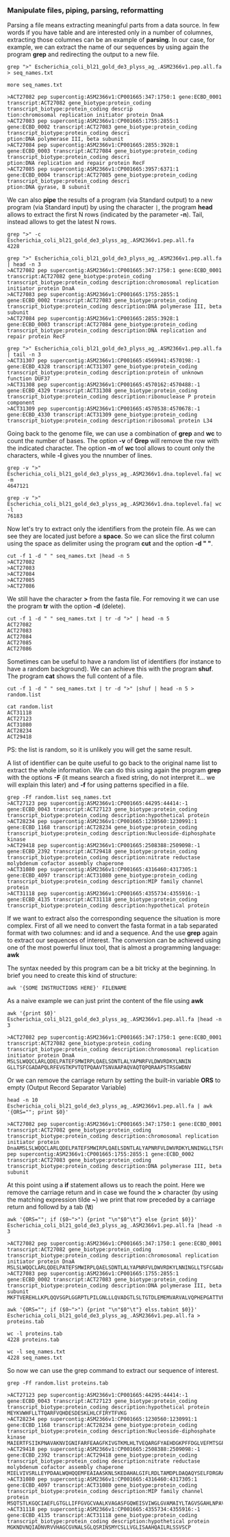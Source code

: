 <a name="module1_parsing"></a>
<h3>Manipulate files, piping, parsing, reformatting</h3>

Parsing a file means extracting meaningful parts from a data source. In few words if you have table and are interested only in a number of columnes, extracting those columnes can be an example of **parsing**. In our case, for example, we can extract the name of our sequences by using again the program **grep** and redirecting the output to a new file.

```{bash}
grep ">" Escherichia_coli_bl21_gold_de3_plyss_ag_.ASM2366v1.pep.all.fa > seq_names.txt

more seq_names.txt

>ACT27082 pep supercontig:ASM2366v1:CP001665:347:1750:1 gene:ECBD_0001 transcript:ACT27082 gene_biotype:protein_coding transcript_biotype:protein_coding descrip
tion:chromosomal replication initiator protein DnaA
>ACT27083 pep supercontig:ASM2366v1:CP001665:1755:2855:1 gene:ECBD_0002 transcript:ACT27083 gene_biotype:protein_coding transcript_biotype:protein_coding descri
ption:DNA polymerase III, beta subunit
>ACT27084 pep supercontig:ASM2366v1:CP001665:2855:3928:1 gene:ECBD_0003 transcript:ACT27084 gene_biotype:protein_coding transcript_biotype:protein_coding descri
ption:DNA replication and repair protein RecF
>ACT27085 pep supercontig:ASM2366v1:CP001665:3957:6371:1 gene:ECBD_0004 transcript:ACT27085 gene_biotype:protein_coding transcript_biotype:protein_coding descri
ption:DNA gyrase, B subunit
```

We can also **pipe** the results of a program (via Standard output) to a new program (via Standard input) by using the character 
```|```, the program **head** allows to extract the first N rows (indicated by the parameter **-n**). Tail, instead allows to get the latest N rows.

```{bash}
grep ">" -c Escherichia_coli_bl21_gold_de3_plyss_ag_.ASM2366v1.pep.all.fa
4228

grep ">" Escherichia_coli_bl21_gold_de3_plyss_ag_.ASM2366v1.pep.all.fa | head -n 3 
>ACT27082 pep supercontig:ASM2366v1:CP001665:347:1750:1 gene:ECBD_0001 transcript:ACT27082 gene_biotype:protein_coding transcript_biotype:protein_coding description:chromosomal replication initiator protein DnaA
>ACT27083 pep supercontig:ASM2366v1:CP001665:1755:2855:1 gene:ECBD_0002 transcript:ACT27083 gene_biotype:protein_coding transcript_biotype:protein_coding description:DNA polymerase III, beta subunit
>ACT27084 pep supercontig:ASM2366v1:CP001665:2855:3928:1 gene:ECBD_0003 transcript:ACT27084 gene_biotype:protein_coding transcript_biotype:protein_coding description:DNA replication and repair protein RecF

grep ">" Escherichia_coli_bl21_gold_de3_plyss_ag_.ASM2366v1.pep.all.fa | tail -n 3 
>ACT31307 pep supercontig:ASM2366v1:CP001665:4569941:4570198:-1 gene:ECBD_4328 transcript:ACT31307 gene_biotype:protein_coding transcript_biotype:protein_coding description:protein of unknown function DUF37
>ACT31308 pep supercontig:ASM2366v1:CP001665:4570162:4570488:-1 gene:ECBD_4329 transcript:ACT31308 gene_biotype:protein_coding transcript_biotype:protein_coding description:ribonuclease P protein component
>ACT31309 pep supercontig:ASM2366v1:CP001665:4570538:4570678:-1 gene:ECBD_4330 transcript:ACT31309 gene_biotype:protein_coding transcript_biotype:protein_coding description:ribosomal protein L34
```

Going back to the genome file, we can use a combination of **grep** and **wc** to count the number of bases. The option **-v** of **Grep** will remove the row with the indicated character. The option **-m** of **wc** tool allows to count only the characters, while **-l** gives you the nnumber of lines. 

```{bash}
grep -v ">" Escherichia_coli_bl21_gold_de3_plyss_ag_.ASM2366v1.dna.toplevel.fa| wc -m
4647121

grep -v ">" Escherichia_coli_bl21_gold_de3_plyss_ag_.ASM2366v1.dna.toplevel.fa| wc -l
76183
```

Now let's try to extract only the identifiers from the protein file. As we can see they are located just before a 
**space**. So we can slice the first column using the space as delimiter using the program **cut** and the option **-d " "**.

```{bash}
cut -f 1 -d " " seq_names.txt |head -n 5 
>ACT27082
>ACT27083
>ACT27084
>ACT27085
>ACT27086
```
We still have the character **>** from the fasta file. For removing it we can use the program **tr** with the option **-d** (delete).

```{bash}
cut -f 1 -d " " seq_names.txt | tr -d ">" | head -n 5 
ACT27082
ACT27083
ACT27084
ACT27085
ACT27086
```

Sometimes can be useful to have a random list of identifiers (for instance to have a random background). We can achieve this with the program **shuf**. The program **cat** shows the full content of a file. 

```{bash}
cut -f 1 -d " " seq_names.txt | tr -d ">" |shuf | head -n 5 > random.list

cat random.list 
ACT31118
ACT27123
ACT31080
ACT28234
ACT29418
```
PS: the list is random, so it is unlikely you will get the same result.

A list of identifier can be quite useful to go back to the original name list to extract the whole information. We can do this using again the program **grep** with the options **-F** (it means search a fixed string, do not interpret it... we will explain this later) and **-f** for using patterns specified in a file.

```{bash}
grep -Ff random.list seq_names.txt 
>ACT27123 pep supercontig:ASM2366v1:CP001665:44295:44414:-1 gene:ECBD_0043 transcript:ACT27123 gene_biotype:protein_coding transcript_biotype:protein_coding description:hypothetical protein
>ACT28234 pep supercontig:ASM2366v1:CP001665:1230560:1230991:1 gene:ECBD_1168 transcript:ACT28234 gene_biotype:protein_coding transcript_biotype:protein_coding description:Nucleoside-diphosphate kinase
>ACT29418 pep supercontig:ASM2366v1:CP001665:2508388:2509098:-1 gene:ECBD_2392 transcript:ACT29418 gene_biotype:protein_coding transcript_biotype:protein_coding description:nitrate reductase molybdenum cofactor assembly chaperone
>ACT31080 pep supercontig:ASM2366v1:CP001665:4316460:4317305:1 gene:ECBD_4097 transcript:ACT31080 gene_biotype:protein_coding transcript_biotype:protein_coding description:MIP family channel protein
>ACT31118 pep supercontig:ASM2366v1:CP001665:4355734:4355916:-1 gene:ECBD_4135 transcript:ACT31118 gene_biotype:protein_coding transcript_biotype:protein_coding description:hypothetical protein
```

If we want to extract also the corresponding sequence the situation is more complex. First of all we need to convert the fasta format in a tab separated format with two columnes: and id and a sequence. And the use **grep** again to extract our sequences of interest. The conversion can be achieved using one of the most powerful linux tool, that is almost a programming language: **awk**

The syntax needed by this program can be a bit tricky at the beginning. In brief you need to create this kind of structure:

    awk '{SOME INSTRUCTIONS HERE}' FILENAME

As a naive example we can just print the content of the file using **awk**

```{bash}
awk '{print $0}'  Escherichia_coli_bl21_gold_de3_plyss_ag_.ASM2366v1.pep.all.fa |head -n 3 

>ACT27082 pep supercontig:ASM2366v1:CP001665:347:1750:1 gene:ECBD_0001 transcript:ACT27082 gene_biotype:protein_coding transcript_biotype:protein_coding description:chromosomal replication initiator protein DnaA
MSLSLWQQCLARLQDELPATEFSMWIRPLQAELSDNTLALYAPNRFVLDWVRDKYLNNIN
GLLTSFCGADAPQLRFEVGTKPVTQTPQAAVTSNVAAPAQVAQTQPQRAAPSTRSGWDNV
```

Or we can remove the carriage return by setting the built-in variable **ORS** to empty (Output Record Separator Variable)

```{bash}
head -n 10 Escherichia_coli_bl21_gold_de3_plyss_ag_.ASM2366v1.pep.all.fa | awk '{ORS=""; print $0}'

>ACT27082 pep supercontig:ASM2366v1:CP001665:347:1750:1 gene:ECBD_0001 transcript:ACT27082 gene_biotype:protein_coding transcript_biotype:protein_coding description:chromosomal replication initiator protein DnaAMSLSLWQQCLARLQDELPATEFSMWIRPLQAELSDNTLALYAPNRFVLDWVRDKYLNNINGLLTSFCGADAPQLRFEVGTKPVTQTPQAAVTSNVAAPAQVAQTQPQRAAPSTRSGWDNVPAPAEPTYRSNVNVKHTFDNFVEGKSNQLARAAARQVADNPGGAYNPLFLYGGTGLGKTHLLHAVGNGIMARKPNAKVVYMHSERFVQDMVKALQNNAIEEFKRYYRSVDALLIDDIQFFANKERSQEEFFHTFNALLEGNQQIILTSDRYPKEINGVEDRLKSRFGWGLTVAIEPPELETRVAILMKKADENDIRLPGEVAFFIAKRLRSNVRELEGALNRVIANANFTGRAITIDFVREALRDLLALQEKLVTIDNIQKTVAEYYKIKVADLLSKRRSRSVARPRQMAMALAKELTNHSLPEIGDAFGGRDHTTVLHACRKIEQLREESHDIKEDFSNLIRTLSS>ACT27083 pep supercontig:ASM2366v1:CP001665:1755:2855:1 gene:ECBD_0002 transcript:ACT27083 gene_biotype:protein_coding transcript_biotype:protein_coding description:DNA polymerase III, beta subunit
```

At this point using a **if** statement allows us to reach the point. Here we remove the carriage return and in case we found the **>** character (by using the matching expression tilde **~**) we print that row preceded by a carriage return and followd by a tab (**\t**)

```{bash}
awk '{ORS=""; if ($0~">") {print "\n"$0"\t"} else {print $0}}' Escherichia_coli_bl21_gold_de3_plyss_ag_.ASM2366v1.pep.all.fa |head -n 3

>ACT27082 pep supercontig:ASM2366v1:CP001665:347:1750:1 gene:ECBD_0001 transcript:ACT27082 gene_biotype:protein_coding transcript_biotype:protein_coding description:chromosomal replication initiator protein DnaA	MSLSLWQQCLARLQDELPATEFSMWIRPLQAELSDNTLALYAPNRFVLDWVRDKYLNNINGLLTSFCGADAPQLRFEVGTKPVTQTPQAAVTSNVAAPAQVAQTQPQRAAPSTRSGWDNVPAPAEPTYRSNVNVKHTFDNFVEGKSNQLARAAARQVADNPGGAYNPLFLYGGTGLGKTHLLHAVGNGIMARKPNAKVVYMHSERFVQDMVKALQNNAIEEFKRYYRSVDALLIDDIQFFANKERSQEEFFHTFNALLEGNQQIILTSDRYPKEINGVEDRLKSRFGWGLTVAIEPPELETRVAILMKKADENDIRLPGEVAFFIAKRLRSNVRELEGALNRVIANANFTGRAITIDFVREALRDLLALQEKLVTIDNIQKTVAEYYKIKVADLLSKRRSRSVARPRQMAMALAKELTNHSLPEIGDAFGGRDHTTVLHACRKIEQLREESHDIKEDFSNLIRTLSS
>ACT27083 pep supercontig:ASM2366v1:CP001665:1755:2855:1 gene:ECBD_0002 transcript:ACT27083 gene_biotype:protein_coding transcript_biotype:protein_coding description:DNA polymerase III, beta subunit	MKFTVEREHLLKPLQQVSGPLGGRPTLPILGNLLLQVADGTLSLTGTDLEMEMVARVALVQPHEPGATTVPARKFFDICRGLPEGAEIAVQLEGERMLVRSGRSRFSLSTLPAADFPNLDDWQSEVEFTLPQATMKRLIEATQFSMAHQDVRYYLNGMLFETEGEELRTVATDGHRLAVCSMPIGQSLPSHSVIVPRKGVIELMRMLDGGDNPLRVQIGSNNIRAHVGDFIFTSKLVDGRFPDYRRVLPKNPDKHLEAGCDLLKQAFARAAILSNEKFRGVRLYVSENQLKITANNPEQEEAEEILDVTYSGAEMEIGFNVSYVLDVLNALKCENVRMMLTDSVSSVQIEDAASQSAAYVVMPMRL

awk '{ORS=""; if ($0~">") {print "\n"$0"\t"} elss.tabint $0}}' Escherichia_coli_bl21_gold_de3_plyss_ag_.ASM2366v1.pep.all.fa > proteins.tab

wc -l proteins.tab
4228 proteins.tab

wc -l seq_names.txt 
4228 seq_names.txt
```

So now we can use the grep command to extract our sequence of interest.

```{bash}
grep -Ff random.list proteins.tab 

>ACT27123 pep supercontig:ASM2366v1:CP001665:44295:44414:-1 gene:ECBD_0043 transcript:ACT27123 gene_biotype:protein_coding transcript_biotype:protein_coding description:hypothetical protein	MEYKVWHFLLTTQARFVQHDESDESKLHLCFIRYTFVKG
>ACT28234 pep supercontig:ASM2366v1:CP001665:1230560:1230991:1 gene:ECBD_1168 transcript:ACT28234 gene_biotype:protein_coding transcript_biotype:protein_coding description:Nucleoside-diphosphate kinase	MAIERTFSIIKPNAVAKNVIGNIFARFEAAGFKIVGTKMLHLTVEQARGFYAEHDGKPFFDGLVEFMTSGPIVVSVLEGENAVQRHRDLLGATNPANALAGTLRADYADSLTENGTHGSDSVESAAREIAYFFGEGEVCPRTR
>ACT29418 pep supercontig:ASM2366v1:CP001665:2508388:2509098:-1 gene:ECBD_2392 transcript:ACT29418 gene_biotype:protein_coding transcript_biotype:protein_coding description:nitrate reductase molybdenum cofactor assembly chaperone	MIELVIVSRLLEYPDAALWQHQQEMFEAIAASKNLSKEDAHALGIFLRDLTAMDPLDAQAQYSELFDRGRATSLLLFEHVHGESRDRGQAMVDLLAQYEQHGLQLNSRELPDHLPLYLEYLSQLPQSEAVEGLKDIAPILALLSARLQQRESRYAVMFDLLLKLANTAIDSDKVAEKIADEARDDTPQALDAVWEEEQVKFFADKGCGDSAITAHQRRFAGAVAPQYLNITTGGQH
>ACT31080 pep supercontig:ASM2366v1:CP001665:4316460:4317305:1 gene:ECBD_4097 transcript:ACT31080 gene_biotype:protein_coding transcript_biotype:protein_coding description:MIP family channel protein	MSQTSTLKGQCIAEFLGTGLLIFFGVGCVAALKVAGASFGQWEISVIWGLGVAMAIYLTAGVSGAHLNPAVTIALWLFACFDKRKVIPFIVSQVAGAFCAAALVYGLYYNLFFDFEQTHHIVRGSVESVDLAGTFSTYPNPHINFVQAFAVEMVITAILMGLILALTDDGNGVPRGPLAPLLIGLLIAVIGASMGPLTGFAMNPARDFGPKVFAWLAGWGNVAFTGGRDIPYFLVPLFGPIVGAIVGAFAYRKLIGRHLPCDICVVEEKETTTPSEQKASL
>ACT31118 pep supercontig:ASM2366v1:CP001665:4355734:4355916:-1 gene:ECBD_4135 transcript:ACT31118 gene_biotype:protein_coding transcript_biotype:protein_coding description:hypothetical protein	MGKNDVNQIADNVRVVHAGCGVNALSGLQSRINSMYCSLLVGLISAAHQAILRLSSVSCP
```
